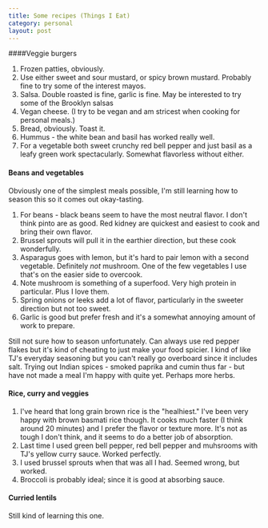 ```yaml
---
title: Some recipes (Things I Eat)
category: personal
layout: post
---
```


####Veggie burgers

1. Frozen patties, obviously.
2. Use either sweet and sour mustard, or spicy brown mustard. Probably fine to try some of the interest mayos.
3. Salsa. Double roasted is fine, garlic is fine. May be interested to try some of the Brooklyn salsas
4. Vegan cheese.  (I try to be vegan and am stricest when cooking for personal meals.)
5. Bread, obviously. Toast it.
6. Hummus - the white bean and basil has worked really well.
7. For a vegetable both sweet crunchy red bell pepper and just basil as a leafy green work spectacularly. Somewhat flavorless without either.

#### Beans and vegetables

Obviously one of the simplest meals possible, I'm still learning how to season this so it comes out okay-tasting.

1.  For beans - black beans seem to have the most neutral flavor. I don't think pinto are as good. Red kidney are quickest and easiest to cook and bring their own flavor.
2.  Brussel sprouts will pull it in the earthier direction, but these cook wonderfully.
3.  Asparagus goes with lemon, but it's hard to pair lemon with a second vegetable. Definitely *not* mushroom.  One of the few vegetables I use that's on the easier side to overcook.
4.  Note mushroom is something of a superfood. Very high protein in particular. Plus I love them.
5.  Spring onions or leeks add a lot of flavor, particularly in the sweeter direction but not too sweet.
6.  Garlic is good but prefer fresh and it's a somewhat annoying amount of work to prepare.


Still not sure how to season unfortunately. Can always use red pepper flakes but it's kind of cheating to just make your food spicier.  I kind of like TJ's everyday seasoning but you can't really go overboard since it includes salt.  Trying out Indian spices - smoked paprika and cumin thus far - but have not made a meal I'm happy with quite yet. Perhaps more herbs.

#### Rice, curry and veggies

1.  I've heard that long grain brown rice is the "healhiest." I've been very happy with brown basmati rice though.  It cooks much faster (I think around 20 minutes) and I prefer the flavor or texture more. It's not as tough I don't think, and it seems to do a better job of absorption.
2.  Last time I used green bell pepper, red bell pepper and muhsrooms with TJ's yellow curry sauce.  Worked perfectly.
3.  I used brussel sprouts when that was all I had.  Seemed wrong, but worked.
4.  Broccoli is probably ideal; since it is good at absorbing sauce.

#### Curried lentils

Still kind of learning this one.